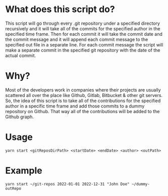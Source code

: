 # What does this script do?

This script will go through every .git repository under a specified directory recursively and it will take all of the commits for the specified author in the specified time frame. Then for each commit it will take the commit date and the commit message and it will append each commit message to the specified out file in a separate line. For each commit message the script will make a separate commit in the specified git repository with the date of the actual commit.

# Why?

Most of the developers work in companies where their projects are usually scattered all over the place like Github, Gitlab, Bitbucket & other git servers. So, the idea of this script is to take all of the contributions for the specified author in a specific time frame and add those commits to a dummy repository on Github. That way all of the contributions will be added to the Github graph.

# Usage

```shell
yarn start <gitReposDirPath> <startDate> <endDate> <author> <outPath>
```

# Example

```shell
yarn start ~/git-repos 2022-01-01 2022-12-31 "John Doe" ~/dummy-outRepo
```
